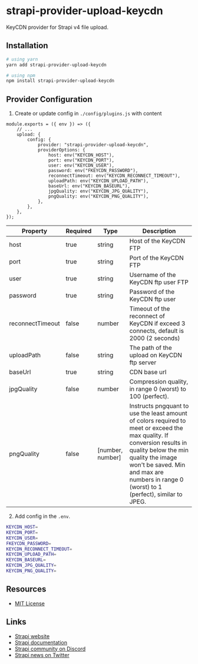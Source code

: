 # strapi-provider-upload-keycdn

KeyCDN provider for Strapi v4 file upload.

## Installation

```bash
# using yarn
yarn add strapi-provider-upload-keycdn

# using npm
npm install strapi-provider-upload-keycdn
```

## Provider Configuration

1. Create or update config in `./config/plugins.js` with content

```
module.exports = ({ env }) => ({
    // ...
    upload: {
        config: {
            provider: "strapi-provider-upload-keycdn",
            providerOptions: {
                host: env("KEYCDN_HOST"),
                port: env("KEYCDN_PORT"),
                user: env("KEYCDN_USER"),
                password: env("FKEYCDN_PASSWORD"),
                reconnectTimeout: env("KEYCDN_RECONNECT_TIMEOUT"),
                uploadPath: env("KEYCDN_UPLOAD_PATH"),
                baseUrl: env("KEYCDN_BASEURL"),
                jpgQuality: env("KEYCDN_JPG_QUALITY"),
                pngQuality: env("KEYCDN_PNG_QUALITY"),
            },
        },
    },
});
```

| Property         | Required | Type             | Description                                                                                                                                                                                                                                                   |
| ---------------- | -------- | ---------------- | ------------------------------------------------------------------------------------------------------------------------------------------------------------------------------------------------------------------------------------------------------------- |
| host             | true     | string           | Host of the KeyCDN FTP                                                                                                                                                                                                                                        |
| port             | true     | string           | Port of the KeyCDN FTP                                                                                                                                                                                                                                        |
| user             | true     | string           | Username of the KeyCDN ftp user FTP                                                                                                                                                                                                                           |
| password         | true     | string           | Password of the KeyCDN ftp user                                                                                                                                                                                                                               |
| reconnectTimeout | false    | number           | Timeout of the reconnect of KeyCDN if exceed 3 connects, default is 2000 (2 seconds)                                                                                                                                                                          |
| uploadPath       | false    | string           | The path of the upload on KeyCDN ftp server                                                                                                                                                                                                                   |
| baseUrl          | true     | string           | CDN base url                                                                                                                                                                                                                                                  |
| jpgQuality       | false    | number           | Compression quality, in range 0 (worst) to 100 (perfect).                                                                                                                                                                                                     |
| pngQuality       | false    | [number, number] | Instructs pngquant to use the least amount of colors required to meet or exceed the max quality. If conversion results in quality below the min quality the image won't be saved. Min and max are numbers in range 0 (worst) to 1 (perfect), similar to JPEG. |

2. Add config in the `.env`.

```bash
KEYCDN_HOST=
KEYCDN_PORT=
KEYCDN_USER=
FKEYCDN_PASSWORD=
KEYCDN_RECONNECT_TIMEOUT=
KEYCDN_UPLOAD_PATH=
KEYCDN_BASEURL=
KEYCDN_JPG_QUALITY=
KEYCDN_PNG_QUALITY=
```

## Resources

- [MIT License](LICENSE.md)

## Links

- [Strapi website](https://strapi.io/)
- [Strapi documentation](https://docs.strapi.io)
- [Strapi community on Discord](https://discord.strapi.io)
- [Strapi news on Twitter](https://twitter.com/strapijs)
